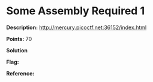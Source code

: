 # Some Assembly Required 1

**Description:** http://mercury.picoctf.net:36152/index.html

**Points:** 70

**Solution**

**Flag:**

**Reference:**

<!-- TODO: Finish up this writeup -->
